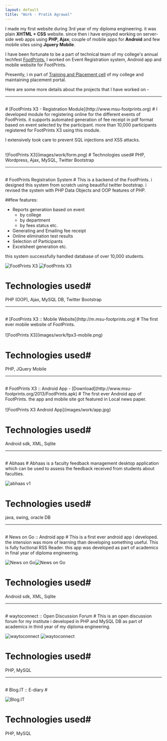 ```yaml
---
layout: default
title: "Work - Pratik Agrawal"
---
```


I made my first website during 3rd year of my diploma engineering. it was plain **XHTML + CSS** website. since then i have enjoyed working on server-side web apps using **PHP, Ajax**; couple of mobile apps for **Android** and few mobile sites using **Jquery Mobile**. 

I have been fortunate to be a part of technical team of my college's annual techfest [FootPrints.](http://www.msu-footprints.org) I worked on Event Registration system, Android app and mobile website for FootPrints.

Presently, i m part of [ Training and Placement cell](http://ftemsu-placements.org/) of my college and maintaining placement portal.
 
Here are some more details about the projects that I have worked on -

<hr>
<br />
# [FootPrints X3 - Registration Module](http://www.msu-footprints.org) #
I developed module for registering online for the different events of FootPrints. it supports automated generation of fee receipt in pdf format based on event selected by the participant. more than 10,000 participants registered for FootPrints X3 using this module. 

I extensively took care to prevent SQL injections and XSS attacks.

<br />
![FootPrints X3](images/work/form.png)
# Technologies used#
PHP, Wordpress, Ajax, MySQL, Twitter Bootstrap

<hr>
<br />
# FootPrints Registration System  #
This is a backend of the FootPrints. i designed this system from scratch using beautiful twitter bootstrap. i revised the system with PHP Data Objects and OOP features of PHP. 

##few features:

* Reports generation based on event
	* by college
	* by department
	* by fees status etc.
* Generating and Emailing fee receipt
* Online elimination test results
* Selection of Participants 
* Excelsheet generation etc.

this system successfully handled database of over 10,000 students.

![FootPrints X3](images/work/login_logout.png)
![FootPrints X3](images/work/FRS.png)
# Technologies used#
PHP (OOP), Ajax, MySQL DB, Twitter Bootstrap

<hr>
<br />
# [FootPrints X3 :: Mobile Website](http://m.msu-footprints.org)  #
The first ever mobile website of FootPrints. 
<br />
<br />
![FootPrints X3](images/work/fpx3-mobile.png)

# Technologies used#
PHP, JQuery Mobile

<hr>
<br />
# FootPrints X3 :: Android App - [Download](http://www.msu-footprints.org/2013/FootPrints.apk)  #
The first ever Android app of FootPrints. the app and mobile site got featured in Local news paper. 
<br />
<br />
![FootPrints X3 Android App](images/work/app.jpg)

# Technologies used#
Android sdk, XML, Sqlite

<hr>
<br />
# Abhaas #
Abhaas is a faculty feedback management desktop application which can be used to assess the feedback received from students about faculties.

![abhaas v1](images/work/abhaas.png)
# Technologies used#
java, swing, oracle DB

<hr>
<br />
# News on Go :: Android app #
This is a first ever android app i developed. the intension was more of learning than developing something useful. This is fully fuctional RSS Reader. this app was developed as part of academics in final year of diploma engineering.

![News on Go](images/work/1.png)![News on Go](images/work/3.png)


# Technologies used#
Android sdk, XML, Sqlite

<hr>
<br />
# waytoconnect :: Open Discussion Forum #
This is an open discussion forum for my institute i developed in PHP and MySQL DB as part of academics in third year of my diploma engineering. 

![waytoconnect](images/work/home.png)
![waytoconnect](images/work/cats.png)

# Technologies used#
PHP, MySQL

<hr>
<br />
# Blog.IT :: E-diary #

![Blog.IT](images/work/myofflineblog.png)

# Technologies used#
PHP, MySQL
